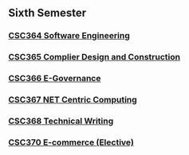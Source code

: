 ## Sixth Semester

### [CSC364 Software Engineering](https://github.com/WilcyWilson/CSIT-All)

### [CSC365 Complier Design and Construction](https://github.com/WilcyWilson/CSIT-All)

### [CSC366 E-Governance](https://github.com/WilcyWilson/CSIT-All)

### [CSC367 NET Centric Computing](https://github.com/WilcyWilson/CSIT-All)

### [CSC368 Technical Writing](https://github.com/WilcyWilson/CSIT-All)

### [CSC370 E-commerce (Elective)](https://github.com/WilcyWilson/CSIT-All)


